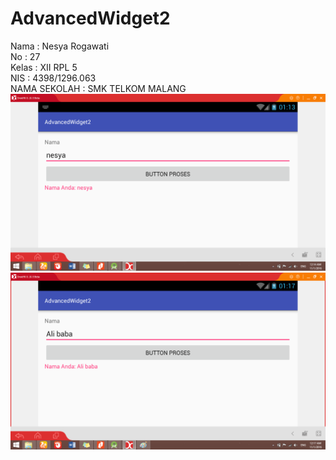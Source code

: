 # AdvancedWidget2
Nama    : Nesya Rogawati
<br> No     : 27
<br> Kelas    : XII RPL 5
<br> NIS     : 4398/1296.063
<BR> NAMA SEKOLAH : SMK TELKOM MALANG
![AdvancedWidget2%20(1)](https://github.com/nesyar/AdvancedWidget2/blob/master/AdvancedWidget2%20(1).png)
![AdvancedWidget2%20(2)](https://github.com/nesyar/AdvancedWidget2/blob/master/AdvancedWidget2%20(2).png)

